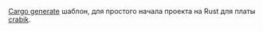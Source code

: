 [Cargo generate](https://github.com/ashleygwilliams/cargo-generate) шаблон, для простого начала проекта на Rust для платы [crabik](https://github.com/CrabikBoards/hardware).
